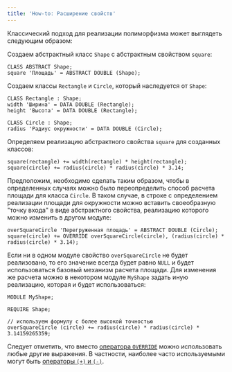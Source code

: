 ```yaml
---
title: 'How-to: Расширение свойств'
---
```


Классический подход для реализации полиморфизма может выглядеть следующим образом:

Создаем абстрактный класс `Shape` с абстрактным свойством `square`:

```lsf
CLASS ABSTRACT Shape;
square 'Площадь' = ABSTRACT DOUBLE (Shape);
```

Создаем классы `Rectangle` и `Circle`, который наследуется от `Shape`:

```lsf
CLASS Rectangle : Shape;
width 'Ширина' = DATA DOUBLE (Rectangle);
height 'Высота' = DATA DOUBLE (Rectangle);

CLASS Circle : Shape;
radius 'Радиус окружности' = DATA DOUBLE (Circle);
```

Определяем реализацию абстрактного свойства `square` для созданных классов:

```lsf
square(rectangle) += width(rectangle) * height(rectangle);
square(circle) += radius(circle) * radius(circle) * 3.14;
```

Предположим, необходимо сделать таким образом, чтобы в определенных случаях можно было переопределить способ расчета площади для класса `Circle`. В таком случае, в строке с определением реализации площади для окружности можно вставить своеобразную "точку входа" в виде абстрактного свойства, реализацию которого можно изменить в другом модуле:

```lsf
overSquareCircle 'Перегруженная площадь' = ABSTRACT DOUBLE (Circle);
square(circle) += OVERRIDE overSquareCircle(circle), (radius(circle) * radius(circle) * 3.14);
```

Если ни в одном модуле свойство `overSquareCircle` не будет реализовано, то его значение всегда будет равно `NULL` и будет использоваться базовый механизм расчета площади. Для изменения же расчета можно в некотором модуле `MyShape` задать иную реализацию, которая и будет использоваться:

```lsf
MODULE MyShape;

REQUIRE Shape;

// используем формулу с более высокой точностью
overSquareCircle (circle) += radius(circle) * radius(circle) * 3.14159265359; 
```

Следует отметить, что вместо [оператора `OVERRIDE`](OVERRIDE_operator.md) можно использовать любые другие выражения. В частности, наиболее часто используемыми могут быть [операторы `(+)` и `(-)`](Arithmetic_operators_+_-_etc.md).
